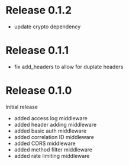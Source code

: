 <!-- SPDX-FileCopyrightText: 2025 The midgard contributors.
     SPDX-License-Identifier: MPL-2.0
-->

Release 0.1.2
=============

- update crypto dependency

Release 0.1.1
=============

- fix add_headers to allow for duplate headers

Release 0.1.0
=============

Initial release

- added access log middleware
- added header adding middleware
- added basic auth middleware
- added correlation ID middleware
- added CORS middleware
- added method filter middleware
- added rate limiting middleware